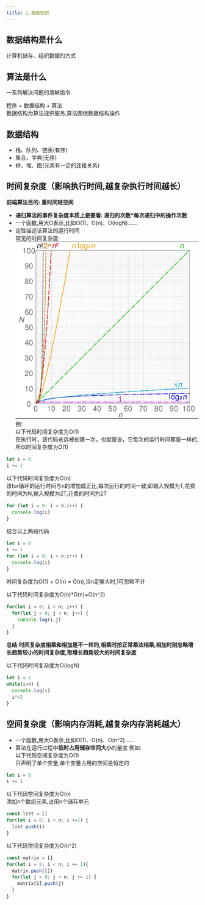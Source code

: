 ```yaml
---
title: 1.基础知识
---
```

## 数据结构是什么
计算机储存、组织数据的方式  
## 算法是什么 
一系列解决问题的清晰指令

程序 = 数据结构 + 算法  
数据结构为算法提供服务,算法围绕数据结构操作
## 数据结构
- 栈、队列、链表(有序)
- 集合、字典(无序)
- 树、堆、图(元素有一定的连接关系)
## 时间复杂度（影响执行时间,越复杂执行时间越长）
**前端算法目的: 重时间轻空间**
- **递归算法的事件复杂度本质上是要看: 递归的次数*每次递归中的操作次数**
- 一个函数,用大O表示,比如O(1)、O(n)、O(logN)......  
- 定性描述该算法的运行时间  
常见的时间复杂度:  
![时间复杂度](../../public/images/algorithm/time.jpg)  
例:  
以下代码时间复杂度为O(1)  
在执行时，该代码永远被创建一次，也就是说，它每次的运行时间都是一样的,所以时间复杂度为O(1)
```js
let i = 0
i += 1
```

以下代码时间复杂度为O(n)  
该for循环的运行时间与n的增加成正比,每次运行的时间一致;即输入规模为T,花费的时间为N,输入规模为2T,花费的时间为2T  
```js
for (let i = 0; i < n;i++) {
  console.log(i)
}
```

结合以上两段代码  
```js
let i = 0
i += 1
for (let i = 0; i < n;i++) {
  console.log(i)
}
```
时间复杂度为O(1) + O(n) = O(n),当n足够大时,1可忽略不计

以下代码时间复杂度为O(n)*O(n)=O(n^2)
```js
for(let i = 0; i < n; i++) {
  for(let j = 0; j < n; j++) {
    console.log(i,j)
  }
}
```

**总结:时间复杂度相乘和相加是不一样的,相乘时按正常乘法相乘,相加时则忽略增长趋势较小的时间复杂度,取增长趋势较大的时间复杂度**

以下代码时间复杂度为O(logN)
```js
let i = 1
while(i<n) {
  console.log(i)
  i*=2
}
```
## 空间复杂度（影响内存消耗,越复杂内存消耗越大）
- 一个函数,用大O表示,比如O(1)、O(n)、O(n^2)......
- 算法在运行过程中**临时占用储存空间大小**的量度
例如:  
以下代码空间复杂度为O(1)  
只声明了单个变量,单个变量占用的空间是恒定的
```js
let i = 0
i += 1
```

以下代码空间复杂度为O(n)  
添加n个数组元素,占用n个储存单元
```js
const list = []
for(let i = 0; i < n; i +=1) {
  list.push(i)
}
```

以下代码空间复杂度为O(n^2)  
```js
const matrix = []
for(let i = 0; i < n; i += 1){
  matrix.push([])
  for(let j = 0; j < n; j += 1) {
    matrix[i].push(j)
  }
}
```